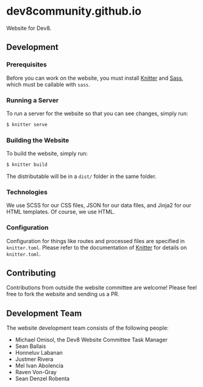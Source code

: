 # dev8community.github.io
Website for Dev8.

## Development
### Prerequisites 
Before you can work on the website, you must install [Knitter](https://github.com/dev8community/knitter) and [Sass](https://sass-lang.com/dart-sass/), which must be callable with `sass`.

### Running a Server
To run a server for the website so that you can see changes, simply run:

```bash
$ knitter serve
```

### Building the Website
To build the website, simply run:

```bash
$ knitter build
```

The distributable will be in a `dist/` folder in the same folder.

### Technologies
We use SCSS for our CSS files, JSON for our data files, and Jinja2 for our HTML templates. Of course, we use HTML.

### Configuration
Configuration for things like routes and processed files are specified in `knitter.toml`. Please refer to the documentation of [Knitter](https://github.com/dev8community/knitter) for details on `knitter.toml`.

## Contributing
Contributions from outside the website committee are welcome! Please feel free to fork the website and sending us a PR.

## Development Team
The website development team consists of the following people:

- Michael Omisol, the Dev8 Website Committee Task Manager
- Sean Ballais
- Honneluv Labanan
- Justmer Rivera
- Mel Ivan Abolencia
- Raven Von-Gray
- Sean Denzel Robenta
